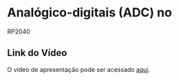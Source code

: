 # Analógico-digitais (ADC) no
RP2040 

## Link do Vídeo
O vídeo de apresentação pode ser acessado [aqui](https://drive.google.com/file/d/1F3la6Bu8kl_1tMpGQS-tvqqeb2FHCuxB/view?usp=sharing).
